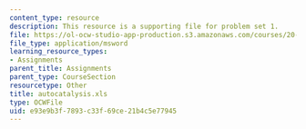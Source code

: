 ```yaml
---
content_type: resource
description: This resource is a supporting file for problem set 1.
file: https://ol-ocw-studio-app-production.s3.amazonaws.com/courses/20-462j-molecular-principles-of-biomaterials-spring-2006/e93e9b3f7893c33f69ce21b4c5e77945_autocatalysis.xls
file_type: application/msword
learning_resource_types:
- Assignments
parent_title: Assignments
parent_type: CourseSection
resourcetype: Other
title: autocatalysis.xls
type: OCWFile
uid: e93e9b3f-7893-c33f-69ce-21b4c5e77945
---
```

